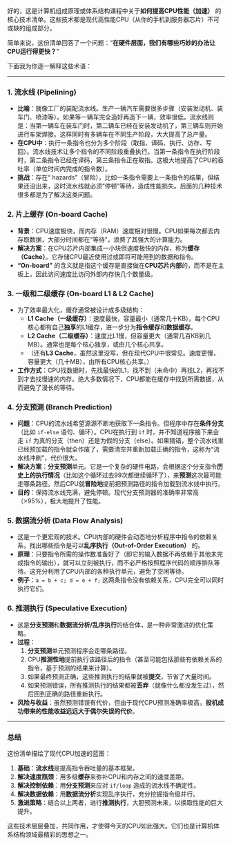 好的，这是计算机组成原理或体系结构课程中关于**如何提高CPU性能（加速）** 的核心技术清单。这些技术都是现代高性能CPU（从你的手机到服务器芯片）不可或缺的组成部分。

简单来说，这份清单回答了一个问题：“**在硬件层面，我们有哪些巧妙的办法让CPU运行得更快？**”

下面我为你逐一解释这些术语：

---

### 1. 流水线 (Pipelining)
-   **比喻**：就像工厂的装配流水线。生产一辆汽车需要很多步骤（安装发动机、装车门、喷漆等）。如果等一辆车完全造好再造下一辆，效率很低。流水线则是：当第一辆车在装车门时，第二辆车已经在安装发动机了，第三辆车则开始进行车架焊接。这样同时有多辆车在不同生产阶段，大大提高了总产量。
-   **在CPU中**：执行一条指令也分为多个阶段（取指、译码、执行、访存、写回）。流水线技术让多个指令的不同阶段重叠执行。当第一条指令在执行阶段时，第二条指令已经在译码，第三条指令正在取指。这极大地提高了CPU的吞吐率（单位时间内完成的指令数）。
-   **挑战**：存在“ hazards”（冒险），比如一条指令需要上一条指令的结果，但结果还没出来，这时流水线就必须“停顿”等待，造成性能损失。后面的几种技术很多都是为了解决这类问题。

### 2. 片上缓存 (On-board Cache)
-   **背景**：CPU速度极快，而内存（RAM）速度相对很慢。CPU如果每次都去内存取数据，大部分时间都在“等待”，浪费了其强大的计算能力。
-   **解决方案**：在CPU芯片内部集成一小块但速度极快的内存，称为**缓存（Cache）**。它存储CPU最近使用过或即将可能用到的数据和指令。
-   **“On-board”** 的含义就是指这个缓存是直接做在**CPU芯片内部**的，而不是在主板上，因此访问速度比访问外部内存快几个数量级。

### 3. 一级和二级缓存 (On-board L1 & L2 Cache)
-   为了效率最大化，缓存通常被设计成多级结构：
    -   **L1 Cache（一级缓存）**：速度最快，容量最小（通常几十KB）。每个CPU核心都有自己**独享**的L1缓存，进一步分为**指令缓存**和**数据缓存**。
    -   **L2 Cache（二级缓存）**：速度比L1慢，但容量更大（通常几百KB到几MB）。通常也是每个核心独享，或由几个核心共享。
    -   （还有**L3 Cache**，虽然这里没写，但在现代CPU中很常见。速度更慢，容量更大（几十MB），由所有CPU核心共享。）
-   **工作方式**：CPU找数据时，先找最快的L1，找不到（未命中）再找L2，再找不到才去找慢速的内存。绝大多数情况下，CPU都能在缓存中找到所需数据，从而避免了漫长的等待。

### 4. 分支预测 (Branch Prediction)
-   **问题**：CPU的流水线希望源源不断地获取下一条指令。但程序中存在**条件分支**（比如 `if-else` 语句、循环）。CPU在执行到 `if` 时，并不知道程序接下来会走 `if` 为真的分支（then）还是为假的分支（else）。如果猜错，整个流水线里已经预加载的指令就全作废了，需要清空并重新加载正确的指令，这称为“流水线冲刷”，代价很大。
-   **解决方案**：**分支预测**单元。它是一个复杂的硬件电路，会根据这个分支指令**历史上的执行情况**（比如这个循环过去99次都继续循环了），来**预测**这次最可能走哪条路径。然后CPU就**冒险地**提前把预测路径的指令加载到流水线中执行。
-   **目的**：保持流水线充满，避免停顿。现代分支预测器的准确率非常高（>95%），极大地提升了性能。

### 5. 数据流分析 (Data Flow Analysis)
-   这是一个更宏观的技术。CPU内部的硬件会动态地分析程序中指令的依赖关系，找出哪些指令是可以**乱序执行（Out-of-Order Execution）** 的。
-   **原理**：只要指令所需的操作数准备好了（即它的输入数据不再依赖于其他未完成指令的输出），就可以立刻被执行，而不必严格按照程序代码的顺序排队等待。这充分利用了CPU内部的各种执行单元，避免了空闲等待。
-   **例子**：`a = b + c; d = e + f;` 这两条指令没有依赖关系，CPU完全可以同时执行它们。

### 6. 推测执行 (Speculative Execution)
-   这是**分支预测**和**数据流分析/乱序执行**的结合体，是一种非常激进的优化策略。
-   **过程**：
    1.  **分支预测**单元预测程序会走哪条路径。
    2.  CPU**推测性地**提前执行该路径后的指令（甚至可能包括那些有依赖关系的指令，基于预测的结果来计算）。
    3.  如果最终预测正确，这些推测执行的结果就被**提交**，节省了大量时间。
    4.  如果预测错误，所有推测执行的结果都被**丢弃**（就像什么都没发生过），然后回到正确的路径重新执行。
-   **风险与收益**：虽然预测错误有代价，但由于现代CPU预测准确率极高，**投机成功带来的性能收益远远大于偶尔失误的代价**。

---

### 总结

这份清单描绘了现代CPU加速的蓝图：

1.  **基础**：**流水线**是提高指令吞吐量的基本框架。
2.  **解决速度瓶颈**：用多级**缓存**来弥补CPU和内存之间的速度差距。
3.  **解决控制依赖**：用**分支预测**来应对 `if/loop` 造成的流水线不确定性。
4.  **解决数据依赖**：用**数据流分析**实现乱序执行，充分挖掘指令级并行。
5.  **激进策略**：结合以上两者，进行**推测执行**，大胆预测未来，以换取性能的巨大提升。

这些技术层层叠加，共同作用，才使得今天的CPU如此强大。它们也是计算机体系结构领域最精彩的思想之一。